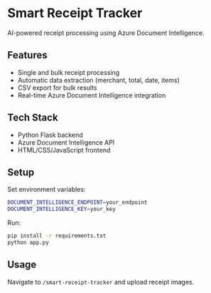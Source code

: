 # Smart Receipt Tracker

AI-powered receipt processing using Azure Document Intelligence.

## Features

- Single and bulk receipt processing
- Automatic data extraction (merchant, total, date, items)
- CSV export for bulk results
- Real-time Azure Document Intelligence integration

## Tech Stack

- Python Flask backend
- Azure Document Intelligence API
- HTML/CSS/JavaScript frontend

## Setup

Set environment variables:
```bash
DOCUMENT_INTELLIGENCE_ENDPOINT=your_endpoint
DOCUMENT_INTELLIGENCE_KEY=your_key
```

Run:
```bash
pip install -r requirements.txt
python app.py
```

## Usage

Navigate to `/smart-receipt-tracker` and upload receipt images.
